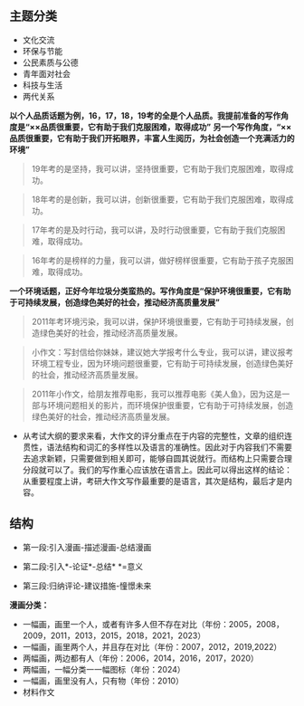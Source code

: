 ## 主题分类
- 文化交流
- 环保与节能
- 公民素质与公德
- 青年面对社会
- 科技与生活
- 两代关系

**以个人品质话题为例，16，17，18，19考的全是个人品质。我提前准备的写作角度是“××品质很重要，它有助于我们克服困难，取得成功”**
**另一个写作角度，“××品质很重要，它有助于我们开拓眼界，丰富人生阅历，为社会创造一个充满活力的环境”**
> 19年考的是坚持，我可以讲，坚持很重要，它有助于我们克服困难，取得成功。

> 18年考的是创新，我可以讲，创新很重要，它有助于我们克服困难，取得成功。

> 17年考的是及时行动，我可以讲，及时行动很重要，它有助于我们克服困难，取得成功。

> 16年考的是榜样的力量，我可以讲，做好榜样很重要，它有助于孩子克服困难，取得成功。

**一个环境话题，正好今年垃圾分类蛮热的。写作角度是“保护环境很重要，它有助于可持续发展，创造绿色美好的社会，推动经济高质量发展”**
> 2011年考环境污染，我可以讲，保护环境很重要，它有助于可持续发展，创造绿色美好的社会，推动经济高质量发展。

> 小作文：写封信给你妹妹，建议她大学报考什么专业，我可以讲，建议报考环境工程专业，因为环境问题很重要，它有助于可持续发展，创造绿色美好的社会，推动经济高质量发展。

> 2011年小作文，给朋友推荐电影，我可以推荐电影《美人鱼》，因为这是一部与环境问题相关的影片，而环境保护很重要，它有助于可持续发展，创造绿色美好的社会，推动经济高质量发展。

- 从考试大纲的要求来看，大作文的评分重点在于内容的完整性，文章的组织连贯性，语法结构和词汇的多样性以及语言的准确性。因此对于内容我们不需要去追求新颖，只需要做到相关即可，能够自圆其说就行。而结构上只需要合理分段就可以了。我们的写作重心应该放在语言上。因此可以得出这样的结论：从重要程度上讲，考研大作文写作最重要的是语言，其次是结构，最后才是内容。

## 结构
- 第一段:引入漫画-描述漫画-总结漫画

- 第二段:引入*-论证*-总结* *=意义

- 第三段:归纳评论-建议措施-憧憬未来

**漫画分类：**
- 一幅画，画里一个人，或者有许多人但不存在对比（年份：2005，2008，2009，2011，2013，2015，2018，2021，2023）
- 一幅画，画里两个人，并且存在对比（年份：2007，2012，2019,2022）
- 两幅画，两边都有人（年份：2006，2014，2016，2017，2020）
- 两幅画，一幅分类一一幅图标（年份：2024）
- 一幅画，画里没有人，只有物（年份：2010）
- 材料作文

